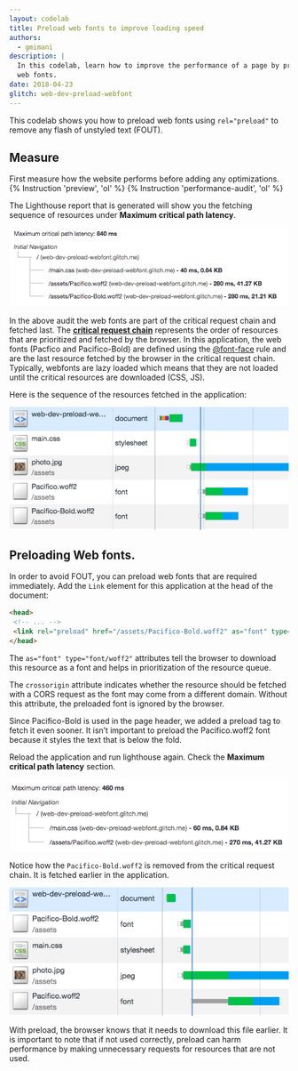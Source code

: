 ```yaml
---
layout: codelab
title: Preload web fonts to improve loading speed
authors:
  - gmimani
description: |
  In this codelab, learn how to improve the performance of a page by preloading
  web fonts.
date: 2018-04-23
glitch: web-dev-preload-webfont
---
```


This codelab shows you how to preload web fonts using `rel="preload"` to remove
any flash of unstyled text (FOUT).

## Measure

First measure how the website performs before adding any optimizations.
{% Instruction 'preview', 'ol' %}
{% Instruction 'performance-audit', 'ol' %}

The Lighthouse report that is generated will show you the fetching sequence of resources under **Maximum critical path latency**.

<img class="w-screenshot" src="./lighthouse-audit-before-preload.png" alt="Webfonts are present in the critical request chain.">

In the above audit the web fonts are part of the critical request chain and fetched last. The [**critical request chain**](https://developers.google.com/web/tools/lighthouse/audits/critical-request-chains) represents the order of resources that are prioritized and fetched by the browser. In this application, the web fonts (Pacfico and Pacifico-Bold) are defined using the [@font-face](https://developers.google.com/web/fundamentals/performance/optimizing-content-efficiency/webfont-optimization#defining_a_font_family_with_font-face) rule and are the last resource fetched by the browser in the critical request chain. Typically, webfonts are lazy loaded which means that they are not loaded until the critical resources are downloaded (CSS, JS).

Here is the sequence of the resources fetched in the application:

<img class="w-screenshot" src="./network-before-preload.png" alt="Webfonts are lazy loaded.">
 
## Preloading Web fonts.
In order to avoid FOUT, you can preload web fonts that are required immediately. Add the `Link` element for this application at the head of the document:

```html
<head>
 <!-- ... -->
 <link rel="preload" href="/assets/Pacifico-Bold.woff2" as="font" type="font/woff2" crossorigin>
</head>
```

The `as="font" type="font/woff2"` attributes tell the browser to download this resource as a font and helps in prioritization of the re­source queue. 

The `crossorigin` attribute indicates whether the resource should be fetched with a CORS request as the font may come from a different domain. Without this attribute, the preloaded font is ignored by the browser.

Since Pacifico-Bold is used in the page header, we added a preload tag to fetch it even sooner. It isn’t important to preload the Pacifico.woff2 font because it styles the text that is below the fold. 

Reload the application and run lighthouse again. Check the **Maximum critical path latency** section.

<img class="w-screenshot" src="./lighthouse-audit-after-preload.png" alt="Pacifico-Bold webfont is preloaded and removed from the cricical request chain">

Notice how the `Pacifico-Bold.woff2` is removed from the critical request chain. It is fetched earlier in the application.

<img class="w-screenshot" src="./network-after-preload.png" alt="Pacifico-Bold webfont is preloaded">

 With preload, the browser knows that it needs to download this file earlier. It is important to note that if not used correctly, preload can harm performance by making unnecessary requests for resources that are not used.
